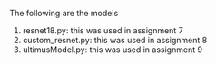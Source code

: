 The following are the models

1. resnet18.py: this was used in assignment 7
2. custom_resnet.py: this was used in assignment 8
3. ultimusModel.py: this was used in assignment 9
